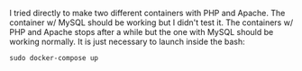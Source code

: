 I tried directly to make two different containers with PHP and Apache.
The container w/ MySQL should be working but I didn't test it.
The containers w/ PHP and Apache stops after a while but the one with MySQL should be working normally.
It is just necessary to launch inside the bash:
```
sudo docker-compose up
```
